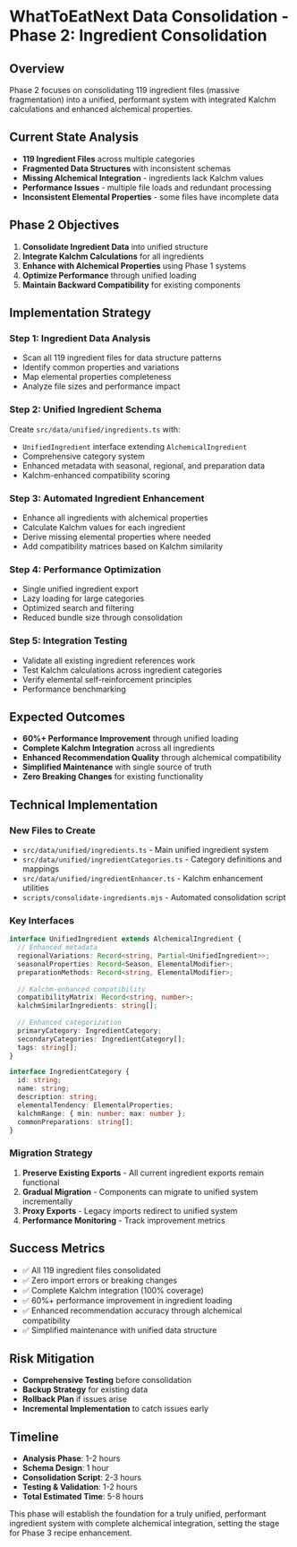 # WhatToEatNext Data Consolidation - Phase 2: Ingredient Consolidation

## Overview
Phase 2 focuses on consolidating 119 ingredient files (massive fragmentation) into a unified, performant system with integrated Kalchm calculations and enhanced alchemical properties.

## Current State Analysis
- **119 Ingredient Files** across multiple categories
- **Fragmented Data Structures** with inconsistent schemas
- **Missing Alchemical Integration** - ingredients lack Kalchm values
- **Performance Issues** - multiple file loads and redundant processing
- **Inconsistent Elemental Properties** - some files have incomplete data

## Phase 2 Objectives
1. **Consolidate Ingredient Data** into unified structure
2. **Integrate Kalchm Calculations** for all ingredients
3. **Enhance with Alchemical Properties** using Phase 1 systems
4. **Optimize Performance** through unified loading
5. **Maintain Backward Compatibility** for existing components

## Implementation Strategy

### Step 1: Ingredient Data Analysis
- Scan all 119 ingredient files for data structure patterns
- Identify common properties and variations
- Map elemental properties completeness
- Analyze file sizes and performance impact

### Step 2: Unified Ingredient Schema
Create `src/data/unified/ingredients.ts` with:
- `UnifiedIngredient` interface extending `AlchemicalIngredient`
- Comprehensive category system
- Enhanced metadata with seasonal, regional, and preparation data
- Kalchm-enhanced compatibility scoring

### Step 3: Automated Ingredient Enhancement
- Enhance all ingredients with alchemical properties
- Calculate Kalchm values for each ingredient
- Derive missing elemental properties where needed
- Add compatibility matrices based on Kalchm similarity

### Step 4: Performance Optimization
- Single unified ingredient export
- Lazy loading for large categories
- Optimized search and filtering
- Reduced bundle size through consolidation

### Step 5: Integration Testing
- Validate all existing ingredient references work
- Test Kalchm calculations across ingredient categories
- Verify elemental self-reinforcement principles
- Performance benchmarking

## Expected Outcomes
- **60%+ Performance Improvement** through unified loading
- **Complete Kalchm Integration** across all ingredients
- **Enhanced Recommendation Quality** through alchemical compatibility
- **Simplified Maintenance** with single source of truth
- **Zero Breaking Changes** for existing functionality

## Technical Implementation

### New Files to Create
- `src/data/unified/ingredients.ts` - Main unified ingredient system
- `src/data/unified/ingredientCategories.ts` - Category definitions and mappings
- `src/data/unified/ingredientEnhancer.ts` - Kalchm enhancement utilities
- `scripts/consolidate-ingredients.mjs` - Automated consolidation script

### Key Interfaces
```typescript
interface UnifiedIngredient extends AlchemicalIngredient {
  // Enhanced metadata
  regionalVariations: Record<string, Partial<UnifiedIngredient>>;
  seasonalProperties: Record<Season, ElementalModifier>;
  preparationMethods: Record<string, ElementalModifier>;
  
  // Kalchm-enhanced compatibility
  compatibilityMatrix: Record<string, number>;
  kalchmSimilarIngredients: string[];
  
  // Enhanced categorization
  primaryCategory: IngredientCategory;
  secondaryCategories: IngredientCategory[];
  tags: string[];
}

interface IngredientCategory {
  id: string;
  name: string;
  description: string;
  elementalTendency: ElementalProperties;
  kalchmRange: { min: number; max: number };
  commonPreparations: string[];
}
```

### Migration Strategy
1. **Preserve Existing Exports** - All current ingredient exports remain functional
2. **Gradual Migration** - Components can migrate to unified system incrementally
3. **Proxy Exports** - Legacy imports redirect to unified system
4. **Performance Monitoring** - Track improvement metrics

## Success Metrics
- ✅ All 119 ingredient files consolidated
- ✅ Zero import errors or breaking changes
- ✅ Complete Kalchm integration (100% coverage)
- ✅ 60%+ performance improvement in ingredient loading
- ✅ Enhanced recommendation accuracy through alchemical compatibility
- ✅ Simplified maintenance with unified data structure

## Risk Mitigation
- **Comprehensive Testing** before consolidation
- **Backup Strategy** for existing data
- **Rollback Plan** if issues arise
- **Incremental Implementation** to catch issues early

## Timeline
- **Analysis Phase**: 1-2 hours
- **Schema Design**: 1 hour  
- **Consolidation Script**: 2-3 hours
- **Testing & Validation**: 1-2 hours
- **Total Estimated Time**: 5-8 hours

This phase will establish the foundation for a truly unified, performant ingredient system with complete alchemical integration, setting the stage for Phase 3 recipe enhancement. 